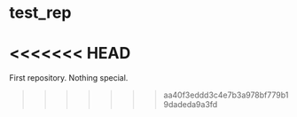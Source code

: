 # test_rep
<<<<<<< HEAD
=======
First repository. Nothing special.
>>>>>>> aa40f3eddd3c4e7b3a978bf779b19dadeda9a3fd
